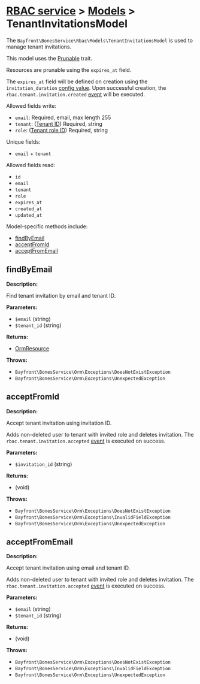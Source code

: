 # [RBAC service](../README.md) > [Models](README.md) > TenantInvitationsModel

The `Bayfront\BonesService\Rbac\Models\TenantInvitationsModel` is used to manage tenant invitations.

This model uses the [Prunable](https://github.com/bayfrontmedia/bones-service-orm/blob/master/src/Traits/Prunable.php) trait.

Resources are prunable using the `expires_at` field.

The `expires_at` field will be defined on creation using the `invitation_duration` [config value](../setup.md#configuration).
Upon successful creation, the `rbac.tenant.invitation.created` [event](../events.md) will be executed.

Allowed fields write:

- `email`: Required, email, max length 255
- `tenant`: ([Tenant ID](tenants.md)) Required, string
- `role`: ([Tenant role ID](tenantroles.md)) Required, string

Unique fields:

- `email` + `tenant`

Allowed fields read:

- `id`
- `email`
- `tenant`
- `role`
- `expires_at`
- `created_at`
- `updated_at`

Model-specific methods include:

- [findByEmail](#findbyemail)
- [acceptFromId](#acceptfromid)
- [acceptFromEmail](#acceptfromemail)

## findByEmail

**Description:**

Find tenant invitation by email and tenant ID.

**Parameters:**

- `$email` (string)
- `$tenant_id` (string)

**Returns:**

- [OrmResource](https://github.com/bayfrontmedia/bones-service-orm/blob/master/docs/ormresource.md)

**Throws:**

- `Bayfront\BonesService\Orm\Exceptions\DoesNotExistException`
- `Bayfront\BonesService\Orm\Exceptions\UnexpectedException`

## acceptFromId

**Description:**

Accept tenant invitation using invitation ID.

Adds non-deleted user to tenant with invited role and deletes invitation.
The `rbac.tenant.invitation.accepted` [event](../events.md) is executed on success.

**Parameters:**

- `$invitation_id` (string)

**Returns:**

- (void)

**Throws:**

- `Bayfront\BonesService\Orm\Exceptions\DoesNotExistException`
- `Bayfront\BonesService\Orm\Exceptions\InvalidFieldException`
- `Bayfront\BonesService\Orm\Exceptions\UnexpectedException`

## acceptFromEmail

**Description:**

Accept tenant invitation using email and tenant ID.

Adds non-deleted user to tenant with invited role and deletes invitation.
The `rbac.tenant.invitation.accepted` [event](../events.md) is executed on success.

**Parameters:**

- `$email` (string)
- `$tenant_id` (string)

**Returns:**

- (void)

**Throws:**

- `Bayfront\BonesService\Orm\Exceptions\DoesNotExistException`
- `Bayfront\BonesService\Orm\Exceptions\InvalidFieldException`
- `Bayfront\BonesService\Orm\Exceptions\UnexpectedException`